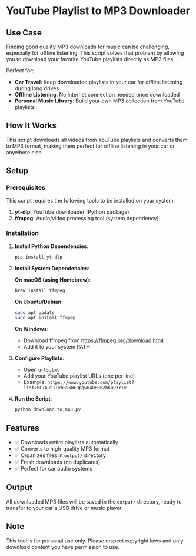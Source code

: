 # YouTube Playlist to MP3 Downloader

## Use Case

Finding good quality MP3 downloads for music can be challenging, especially for offline listening. This script solves that problem by allowing you to download your favorite YouTube playlists directly as MP3 files.

Perfect for:
- **Car Travel**: Keep downloaded playlists in your car for offline listening during long drives
- **Offline Listening**: No internet connection needed once downloaded
- **Personal Music Library**: Build your own MP3 collection from YouTube playlists

## How It Works

This script downloads all videos from YouTube playlists and converts them to MP3 format, making them perfect for offline listening in your car or anywhere else.

## Setup

### Prerequisites

This script requires the following tools to be installed on your system:

1. **yt-dlp**: YouTube downloader (Python package)
2. **ffmpeg**: Audio/video processing tool (system dependency)

### Installation

1. **Install Python Dependencies**:
   ```bash
   pip install yt-dlp
   ```

2. **Install System Dependencies**:

   **On macOS (using Homebrew)**:
   ```bash
   brew install ffmpeg
   ```

   **On Ubuntu/Debian**:
   ```bash
   sudo apt update
   sudo apt install ffmpeg
   ```

   **On Windows**:
   - Download ffmpeg from https://ffmpeg.org/download.html
   - Add it to your system PATH

3. **Configure Playlists**:
   - Open `urls.txt`
   - Add your YouTube playlist URLs (one per line)
   - Example: `https://www.youtube.com/playlist?list=PL7A9n1TybRSkWE9pgw04QRRH2hKuD3YIy`

3. **Run the Script**:
   ```bash
   python download_to_mp3.py
   ```

## Features

- ✅ Downloads entire playlists automatically
- ✅ Converts to high-quality MP3 format
- ✅ Organizes files in `output/` directory
- ✅ Fresh downloads (no duplicates)
- ✅ Perfect for car audio systems

## Output

All downloaded MP3 files will be saved in the `output/` directory, ready to transfer to your car's USB drive or music player.

## Note

This tool is for personal use only. Please respect copyright laws and only download content you have permission to use.
